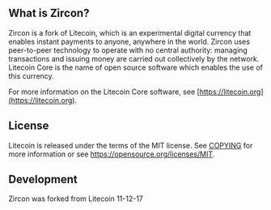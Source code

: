 What is Zircon?
----------------

Zircon is a fork of Litecoin, which is an experimental digital currency that enables instant payments to
anyone, anywhere in the world. Zircon uses peer-to-peer technology to operate
with no central authority: managing transactions and issuing money are carried
out collectively by the network. Litecoin Core is the name of open source
software which enables the use of this currency.

For more information on the Litecoin Core software, see [https://litecoin.org](https://litecoin.org).

License
-------

Litecoin is released under the terms of the MIT license. See [COPYING](COPYING) for more
information or see https://opensource.org/licenses/MIT.

Development 
-------------------
Zircon was forked from Litecoin 11-12-17
